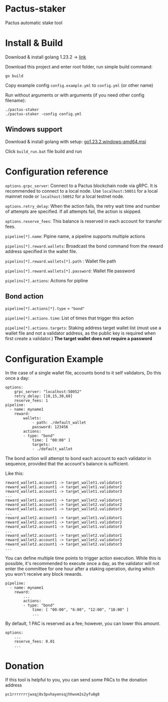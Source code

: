 # Pactus-staker

Pactus automatic stake tool

# Install & Build 

Download & install golang 1.23.2 -> [link](https://go.dev/dl/)

Download this project and enter root folder, run simple build command:

    go build

Copy example config `config.example.yml` to `config.yml` (or other name)

Run without arguments or with arguments (if you need other config filename):

    ./pactus-staker 
    ./pactus-staker -config config.yml

## Windows support

Download & install golang with setup: [go1.23.2.windows-amd64.msi](https://go.dev/dl/go1.23.2.windows-amd64.msi)

Click `build_run.bat` file build and run

# Configuration reference 

`options.grpc_server`: Connect to a Pactus blockchain node via gRPC. It is recommended to connect to a local node. Use `localhost:50051` for a local mainnet node or `localhost:50052` for a local testnet node. 

`options.retry_delay`: When the action fails, the retry wait time and number of attempts are specified. If all attempts fail, the action is skipped.

`options.reserve_fees`: This balance is reserved in each account for transfer fees.

`pipeline[*].name`: Pipine name, a pipeline supports multiple actions

`pipelins[*].reward.wallets`: Broadcast the bond command from the reward address specified in the wallet file. 

`pipelins[*].reward.wallets[*].path` : Wallet file path

`pipelins[*].reward.wallets[*].password`: Wallet flle password

`pipelins[*].actions`: Actions for pipline 

## Bond action

`pipeline[*].actions[*].type` = `"bond"`

`pipeline[*].actions.time`: List of times that trigger this action

`pipeline[*].actions.targets`: Staking address target wallet list (must use a wallet file and not a validator address, as the public key is required when first create a validator.) **The target wallet does not require a password**

# Configuration Example

In the case of a single wallet file, accounts bond to it self validators, Do this once a day:

    options:
        grpc_server: "localhost:50052"
        retry_delay: [10,15,30,60]
        reserve_fees: 1
    pipeline:
      - name: myname1
        reward: 
            wallets:
                - path: ./default_wallet
                password: 123456
            actions:
            - type: "bond"
                time: [ "00:00" ]
                targets:
                - ./default_wallet

The bond action will attempt to bond each account to each validator in sequence, provided that the account's balance is sufficient.


Like this:

    reward_wallet1.account1 -> target_wallet1.validator1
    reward_wallet1.account1 -> target_wallet1.validator2
    reward_wallet1.account1 -> target_wallet1.validator3
    ...
    reward_wallet1.account1 -> target_wallet2.validator1
    reward_wallet1.account1 -> target_wallet2.validator2
    reward_wallet1.account1 -> target_wallet2.validator3
    ...
    reward_wallet2.account1 -> target_wallet1.validator1
    reward_wallet2.account1 -> target_wallet1.validator2
    reward_wallet2.account1 -> target_wallet1.validator3
    ...
    reward_wallet2.account1 -> target_wallet2.validator1
    reward_wallet2.account1 -> target_wallet2.validator2
    reward_wallet2.account1 -> target_wallet2.validator3
    ...



You can define multiple time points to trigger action execution. While this is possible, it's recommended to execute once a day, as the validator will not enter the committee for one hour after a staking operation, during which you won't receive any block rewards.

    pipeline:
      - name: myname1
        reward: 
            ...
            actions:
            - type: "bond"
                time: [ "00:00", "6:00", "12:00", "18:00" ]
                ...


By default, 1 PAC is reserved as a fee; however, you can lower this amount.

    options:
        ...
        reserve_fees: 0.01
        ...

# Donation

If this tool is helpful to you, you can send some PACs to the donation address

    pc1rrrrrrrjwxqj8v3pvhayensqjhhwvm2s2yfu8g8